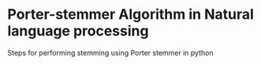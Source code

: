 # Porter-stemmer Algorithm in Natural language processing

Steps for performing stemming using Porter stemmer in python 
